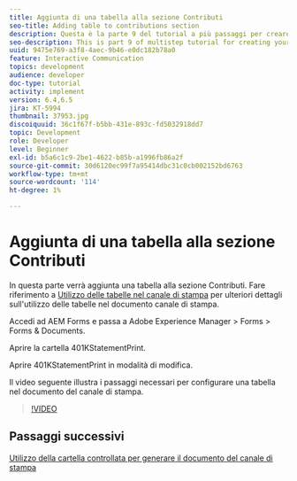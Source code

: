 ```yaml
---
title: Aggiunta di una tabella alla sezione Contributi
seo-title: Adding table to contributions section
description: Questa è la parte 9 del tutorial a più passaggi per creare il tuo primo documento di comunicazione interattivo.In questa parte, aggiungeremo una tabella alla sezione dei contributi.
seo-description: This is part 9 of multistep tutorial for creating your first interactive communication document.In this part, we will add a table to the contributions section.
uuid: 9475e769-a3f8-4aec-9b46-e0dc182b78a0
feature: Interactive Communication
topics: development
audience: developer
doc-type: tutorial
activity: implement
version: 6.4,6.5
jira: KT-5994
thumbnail: 37953.jpg
discoiquuid: 36c1f67f-b5bb-431e-893c-fd5032918dd7
topic: Development
role: Developer
level: Beginner
exl-id: b5a6c1c9-2be1-4622-b85b-a1996fb86a2f
source-git-commit: 30d6120ec99f7a95414dbc31c0cb002152bd6763
workflow-type: tm+mt
source-wordcount: '114'
ht-degree: 1%

---
```


# Aggiunta di una tabella alla sezione Contributi

In questa parte verrà aggiunta una tabella alla sezione Contributi.
Fare riferimento a [Utilizzo delle tabelle nel canale di stampa](/help/forms/interactive-communications/table-in-print-channel-documents-video-use.md) per ulteriori dettagli sull&#39;utilizzo delle tabelle nel documento canale di stampa.

Accedi ad AEM Forms e passa a Adobe Experience Manager > Forms > Forms &amp; Documents.

Aprire la cartella 401KStatementPrint.

Aprire 401KStatementPrint in modalità di modifica.

Il video seguente illustra i passaggi necessari per configurare una tabella nel documento del canale di stampa.

>[!VIDEO](https://video.tv.adobe.com/v/27769?quality=12&learn=on)

## Passaggi successivi

[Utilizzo della cartella controllata per generare il documento del canale di stampa](./using-watched-folder-to-generate-document.md)
